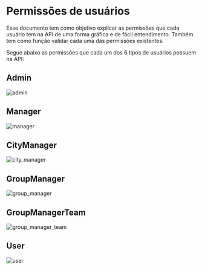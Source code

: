 # Permissões de usuários

Esse documento tem como objetivo explicar as permissões que cada usuário tem na API de uma forma gráfica e de fácil entendimento. Também tem como função validar cada uma das permissões existentes.

Segue abaixo as permissões que cada um dos 6 tipos de usuários possuem na API:

## Admin

![admin](img/Permissoes_usuario-Admin.png)

## Manager

![manager](img/Permissoes_usuario-Manager.png)

## CityManager

![city_manager](img/Permissoes_usuario-CityManager.png)

## GroupManager

![group_manager](img/Permissoes_usuario-GroupManager.png)

## GroupManagerTeam

![group_manager_team](img/Permissoes_usuario-GroupManagerTeam.png)

## User

![user](img/Permissoes_usuario-User.png)
